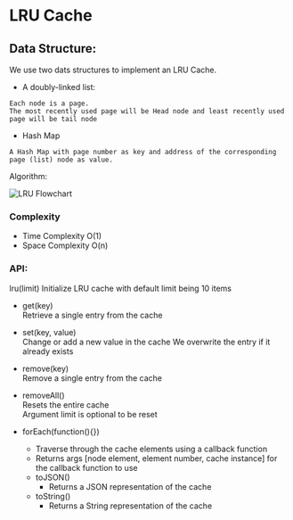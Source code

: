 # LRU Cache 

## Data Structure:
We use two dats structures to implement an LRU Cache. 

* A doubly-linked list:  

```
Each node is a page.
The most recently used page will be Head node and least recently used page will be tail node
```

* Hash Map   

```
A Hash Map with page number as key and address of the corresponding page (list) node as value.
```
Algorithm:

![LRU Flowchart](../images/LRU.png)

### Complexity 

  * Time Complexity O(1)  
  * Space Complexity O(n)  


### API:

lru(limit)
Initialize LRU cache with default limit being 10 items  

* get(key)  
Retrieve a single entry from the cache  

* set(key, value)  
Change or add a new value in the cache
We overwrite the entry if it already exists  

* remove(key)  
Remove a single entry from the cache  

* removeAll()  
Resets the entire cache  
Argument limit is optional to be reset  

* forEach(function(){})  
  * Traverse through the cache elements using a callback function  
  * Returns args [node element, element number, cache instance] for the callback function to use
  * toJSON()  
    * Returns a JSON representation of the cache
  * toString()  
    * Returns a String representation of the cache
  





